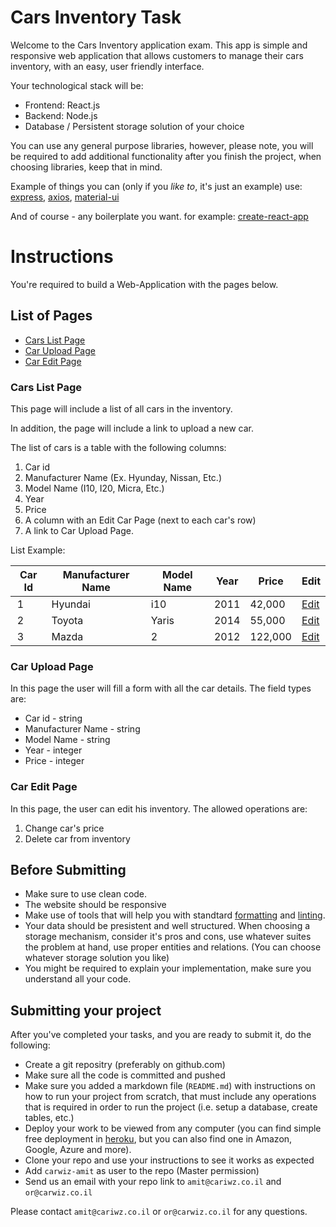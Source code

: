# Cars Inventory Task
Welcome to the Cars Inventory application exam. This app is simple and responsive web application that allows customers to manage their cars inventory, with an easy, user friendly interface.

Your technological stack will be:
* Frontend: React.js
* Backend: Node.js
* Database / Persistent storage solution of your choice

You can use any general purpose libraries, however, please note, you will be required to add additional functionality after you finish the project, when choosing libraries, keep that in mind.

Example of things you can (only if you _like to_, it's just an example) use:
[express](https://expressjs.com/),
[axios](https://github.com/axios/axios),
[material-ui](https://material-ui.com/)

And of course - any boilerplate you want. for example:
[create-react-app](https://github.com/facebook/create-react-app)


# Instructions

You're required to build a Web-Application with the pages below.

## List of Pages
 * [Cars List Page](#cars-list-page)
 * [Car Upload Page](#car-upload-page)
 * [Car Edit Page](#car-edit-page)

### Cars List Page
This page will include a list of all cars in the inventory.

In addition, the page will include a link to upload a new car.

The list of cars is a table with the following columns:
 1. Car id
 2. Manufacturer Name (Ex. Hyunday, Nissan, Etc.)
 3. Model Name (I10, I20, Micra, Etc.)
 4. Year 
 5. Price 
 6. A column with an Edit Car Page (next to each car's row)
 7. A link to Car Upload Page.

List Example:

| Car Id | Manufacturer Name | Model Name | Year | Price| Edit |
|:-------:| --------------- | ------------- | ------------- | ------------- | ------------- |
| 1       | Hyundai   | i10 | 2011 | 42,000 | [Edit](#car-edit-page) |
| 2       | Toyota   | Yaris | 2014 | 55,000 | [Edit](#car-edit-page) |
| 3       | Mazda   | 2 | 2012 | 122,000 | [Edit](#car-edit-page) |


### Car Upload Page
In this page the user will fill a form with all the car details. The field types are:
* Car id - string
* Manufacturer Name - string
* Model Name - string
* Year - integer
* Price - integer


### Car Edit Page
In this page, the user can edit his inventory. The allowed operations are:
1. Change car's price
2. Delete car from inventory


## Before Submitting
* Make sure to use clean code.
* The website should be responsive
* Make use of tools that will help you with standtard [formatting](https://prettier.io/) and [linting](https://eslint.org/).
* Your data should be presistent and well structured. When choosing a storage mechanism, consider it's pros and cons, use whatever suites the problem at hand, use proper entities and relations. (You can choose whatever storage solution you like)
* You might be required to explain your implementation, make sure you understand all your code.

## Submitting your project
After you've completed your tasks, and you are ready to submit it, do the following:
* Create a git repositry (preferably on github.com)
* Make sure all the code is committed and pushed
* Make sure you added a markdown file (`README.md`) with instructions on how to run your project from scratch, that must include any operations that is required in order to run the project (i.e. setup a database, create tables, etc.)
* Deploy your work to be viewed from any computer (you can find simple free deployment in [heroku](https://www.heroku.com/), but you can also find one in Amazon, Google, Azure and more).
* Clone your repo and use your instructions to see it works as expected
* Add `carwiz-amit` as user to the repo (Master permission)
* Send us an email with your repo link to `amit@cariwz.co.il` and `or@carwiz.co.il` 

Please contact `amit@cariwz.co.il` or `or@carwiz.co.il` for any questions.
